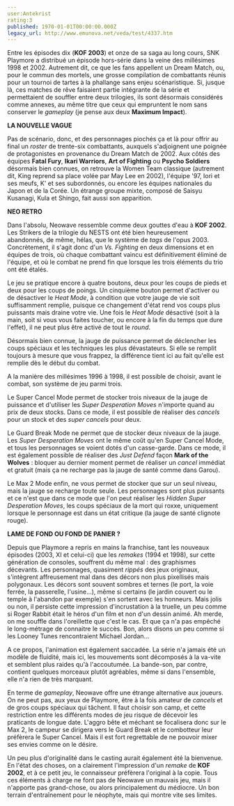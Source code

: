 ```yaml
---
user:Antekrist
rating:3
published: 1970-01-01T00:00:00.000Z
legacy_url: http://www.emunova.net/veda/test/4337.htm
---
```

Entre les épisodes dix (**KOF 2003**) et onze de sa saga au long cours, SNK Playmore a distribué un épisode hors-série dans la veine des millésimes 1998 et 2002\. Autrement dit, ce que les fans appellent un Dream Match, ou, pour le commun des mortels, une grosse compilation de combattants réunis pour un tournoi de tartes à la phallange sans enjeu scénaristique. Si, jusque là, ces matches de rêve faisaient partie intégrante de la série et permettaient de souffler entre deux trilogies, ils sont désormais considérés comme annexes, au même titre que ceux qui empruntent le nom sans conserver le _gameplay_ (je pense aux deux **Maximum Impact**).  

  

**LA NOUVELLE VAGUE**  

Pas de scénario, donc, et des personnages piochés ça et là pour offrir au final un _roster_ de trente-six combattants, auxquels s'adjoignent une poignée de protagonistes en provenance du Dream Match de 2002\. Aux côtés des équipes **Fatal Fury**, **Ikari Warriors**, **Art of Fighting** ou **Psycho Soldiers** désormais bien connues, on retrouve la Women Team classique (autrement dit, King reprend sa place volée par May Lee en 2002), l'équipe '97, Iori et ses meufs, K' et ses subordonnés, ou encore les équipes nationales du Japon et de la Corée. Un étrange groupe mixte, composé de Saisyu Kusanagi, Kula et Shingo, fait aussi son apparition.  

  

**NEO RETRO**  

Dans l'absolu, Neowave ressemble comme deux gouttes d'eau à **KOF 2002**. Les Strikers de la trilogie du NESTS ont été bien heureusement abandonnés, de même, hélas, que le système de _tags_ de l'opus 2003\. Concrètement, il s'agit donc d'un _Vs. Fighting_ en deux dimensions et en équipes de trois, où chaque combattant vaincu est définitivement éliminé de l'équipe, et où le combat ne prend fin que lorsque les trois éléments du trio ont été étalés.  

Le jeu se pratique encore à quatre boutons, deux pour les coups de pieds et deux pour les coups de poings. Un cinquième bouton permet d'activer ou de désactiver le _Heat Mode_, à condition que votre jauge de vie soit suffisamment remplie, puisque ce changement d'état rend vos coups plus puissants mais draine votre vie. Une fois le _Heat Mode_ désactivé (soit à la main, soit si vous vous faites toucher, ou encore à la fin du temps que dure l'effet), il ne peut plus être activé de tout le _round_.  

Désormais bien connue, la jauge de puissance permet de déclencher les coups spéciaux et les techniques les plus dévastateurs. Si elle se remplit toujours à mesure que vous frappez, la différence tient ici au fait qu'elle est remplie dès le début du combat.   

  

A la manière des millésimes 1996 à 1998, il est possible de choisir, avant le combat, son système de jeu parmi trois.   

Le Super Cancel Mode permet de stocker trois niveaux de la jauge de puissance et d'utiliser les _Super Desperation Moves_ n'importe quand au prix de deux stocks. Dans ce mode, il est possible de réaliser des _cancels_ pour un stock et des _super cancels_ pour deux.   

Le Guard Break Mode ne permet que de stocker deux niveaux de la jauge. Les _Super Desperation Moves_ ont le même coût qu'en Super Cancel Mode, et tous les personnages se voient dotés d'un casse-garde. Dans ce mode, il est également possible de réaliser des _Just Defend_ façon **Mark of the Wolves** : bloquer au dernier moment permet de réaliser un _cancel_ immédiat et gratuit (mais ça ne recharge pas la jauge de santé comme dans Garou).   

Le Max 2 Mode enfin, ne vous permet de stocker que sur un seul niveau, mais la jauge se recharge toute seule. Les personnages sont plus puissants et ce n'est que dans ce mode que l'on peut réaliser les _Hidden Super Desperation Moves_, les coups spéciaux de la mort qui roxxe, uniquement lorsque le personnage est dans un état critique (la jauge de santé clignote rouge).  

  

**LAME DE FOND OU FOND DE PANIER ?**  

Depuis que Playmore a repris en mains la franchise, tant les nouveaux épisodes (2003, XI et celui-ci) que les _remakes_ (1994 et 1998), sur cette génération de consoles, souffrent du même mal : des graphismes décevants. Les personnages, quasiment _rippés_ des jeux originaux, s'intègrent affreusement mal dans des décors non plus pixellisés mais polygonaux. Les décors sont souvent sombres et ternes (le port, la voie ferrée, la passerelle, l'usine...), même si certains (le jardin couvert ou le temple à l'abandon par exemple) s'en sortent avec les honneurs. Mais jolis ou non, il persiste cette impression d'incrustation à la truelle, un peu comme si Roger Rabbit était le héros d'un film et non d'un dessin animé. Ah merde, on me souffle dans l'oreillette que c'est le cas. Et que ça n'a pas empêché le long-métrage de connaitre le succès. Bon, alors disons un peu comme si les Looney Tunes rencontraient Michael Jordan...  

A ce propos, l'animation est également saccadée. La série n'a jamais été un modèle de fluidité, mais ici, les mouvements sont décomposés à la va-vite et semblent plus raides qu'à l'accoutumée. La bande-son, par contre, contient quelques morceaux plutôt agréables, même si dans l'ensemble, elle n'a rien de très marquant.  

En terme de _gameplay_, Neowave offre une étrange alternative aux joueurs. On ne peut pas, aux yeux de Playmore, être à la fois amateur de _cancels_ et de gros coups spéciaux qui tâchent. Il faut choisir son camp, et cette restriction entre les différents modes de jeu risque de décevoir les praticants de longue date. L'aggro bête et méchant se focalisera donc sur le Max 2, le campeur se dirigera vers le Guard Break et le combotteur leur préfèrera le Super Cancel. Mais il est fort regrettable de ne pouvoir mixer ses envies comme on le désire.  

Un peu plus d'originalité dans le casting aurait également été la bienvenue. En l'état des choses, on a clairement l'impression d'un _remake_ de **KOF 2002**, et à ce petit jeu, le connaisseur préfèrera l'original à la copie. Tous ces éléments à charge ne font pas de Neowave un mauvais jeu, mais il n'apporte pas grand-chose, ou alors principalement du médiocre. Un bon terrain d'entraînement pour le néophyte, mais qui montre vite ses limites.